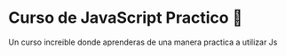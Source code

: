 # Curso de JavaScript Practico 💚
Un curso increible donde aprenderas de una manera practica a utilizar Js
